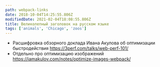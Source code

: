 ```yaml
---
path: webpack-links
date: 2018-10-04T14:25:55.806Z
modifiedDate: 2021-02-04T18:08:55.806Z
title: Великолепный заголовок на русском языке
tags: ['animals', 'Chicago', 'zoos']
---
```


- Расшифровка обзорного доклада Ивана Акулова об оптимизации быстродействия https://3perf.com/talks/web-perf-101/
- Отдельно про оптимизацию изображений https://iamakulov.com/notes/optimize-images-webpack/
